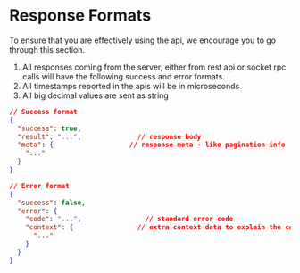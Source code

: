# Response Formats
To ensure that you are effectively using the api, we encourage you to go through this section. 

1. All responses coming from the server, either from rest api or socket rpc calls will have the following success and error formats.
2. All timestamps reported in the apis will be in microseconds
3. All big decimal values are sent as string

```json
// Success format
{
  "success": true,
  "result": "...",              // response body
  "meta": {                   // response meta - like pagination info
    "..."
  }
}

// Error format
{
  "success": false,
  "error": {
    "code": "...",                // standard error code
    "context": {                // extra context data to explain the cause of error
      "..."
    }
  }
}
```
